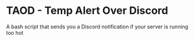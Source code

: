 # TAOD - Temp Alert Over Discord
A bash script that sends you a Discord notification if your server is running too hot
